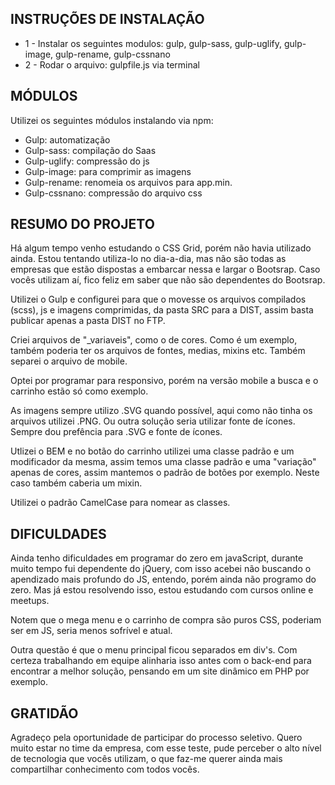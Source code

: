 ## INSTRUÇÕES DE INSTALAÇÃO

* 1 - Instalar os seguintes modulos: gulp, gulp-sass, gulp-uglify, gulp-image, gulp-rename, gulp-cssnano
* 2 - Rodar o arquivo: gulpfile.js via terminal

## MÓDULOS

Utilizei os seguintes módulos instalando via npm:

* Gulp: automatização
* Gulp-sass: compilação do Saas
* Gulp-uglify: compressão do js
* Gulp-image: para comprimir as imagens
* Gulp-rename: renomeia os arquivos para app.min.
* Gulp-cssnano: compressão do arquivo css

## RESUMO DO PROJETO

Há algum tempo venho estudando o CSS Grid, porém não havia utilizado ainda. Estou tentando utiliza-lo no dia-a-dia, mas não são todas as empresas que estão dispostas a embarcar nessa e largar o Bootsrap. Caso vocês utilizam aí, fico feliz em saber que não são dependentes do Bootsrap.

Utilizei o Gulp e configurei para que o movesse os arquivos compilados (scss), js e imagens comprimidas, da pasta SRC para a DIST, assim basta publicar apenas a pasta DIST no FTP.

Criei arquivos de "_variaveis", como o de cores. Como é um exemplo, também poderia ter os arquivos de fontes, medias, mixins etc. Também separei o arquivo de mobile.

Optei por programar para responsivo, porém na versão mobile a busca e o carrinho estão só como exemplo.

As imagens sempre utilizo .SVG quando possível, aqui como não tinha os arquivos utilizei .PNG. Ou outra solução seria utilizar fonte de ícones. Sempre dou prefência para .SVG e fonte de ícones.

Utlizei o BEM e no botão do carrinho utilizei uma classe padrão e um modificador da mesma, assim temos uma classe padrão e uma "variação" apenas de cores, assim mantemos o padrão de botões por exemplo. Neste caso também caberia um mixin.

Utilizei o padrão CamelCase para nomear as classes.

## DIFICULDADES

Ainda tenho dificuldades em programar do zero em javaScript, durante muito tempo fui dependente do jQuery, com isso acebei não buscando o apendizado mais profundo do JS, entendo, porém ainda não programo do zero. Mas já estou resolvendo isso, estou estudando com cursos online e meetups.

Notem que o mega menu e o carrinho de compra são puros CSS, poderiam ser em JS, seria menos sofrível e atual. 

Outra questão é que o menu principal ficou separados em div's. Com certeza trabalhando em equipe alinharia isso antes com o back-end para encontrar a melhor solução, pensando em um site dinâmico em PHP por exemplo.

## GRATIDÃO
Agradeço pela oportunidade de participar do processo seletivo. Quero muito estar no time da empresa, com esse teste, pude perceber o alto nível de tecnologia que vocês utilizam, o que faz-me querer ainda mais compartilhar conhecimento com todos vocês.

